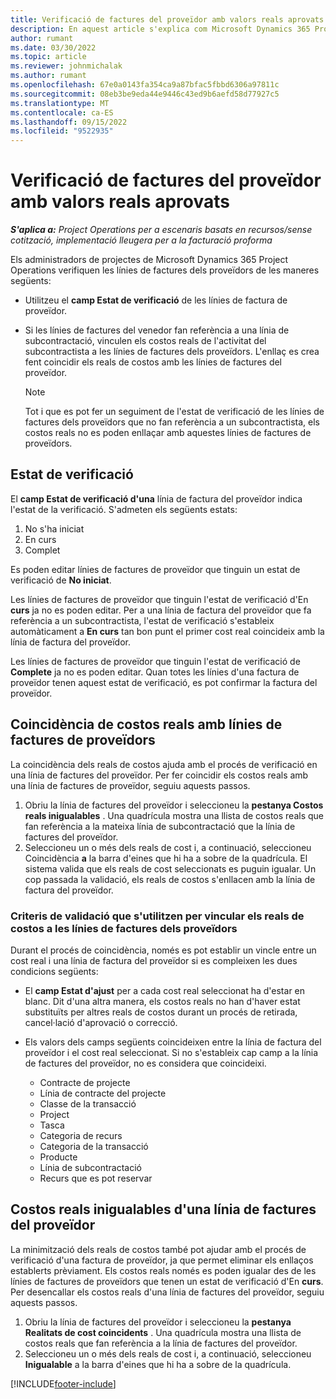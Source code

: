 ```yaml
---
title: Verificació de factures del proveïdor amb valors reals aprovats
description: En aquest article s'explica com Microsoft Dynamics 365 Project Operations permet als administradors de projectes verificar les factures dels proveïdors amb els reals que es van aprovar a mesura que els contractistes realitzaven treballs i temps registrat, i les despeses i materials que utilitzaven els membres de l'equip del projecte.
author: rumant
ms.date: 03/30/2022
ms.topic: article
ms.reviewer: johnmichalak
ms.author: rumant
ms.openlocfilehash: 67e0a0143fa354ca9a87bfac5fbbd6306a97811c
ms.sourcegitcommit: 08eb3be9eda44e9446c43ed9b6aefd58d77927c5
ms.translationtype: MT
ms.contentlocale: ca-ES
ms.lasthandoff: 09/15/2022
ms.locfileid: "9522935"
---
```

# <a name="verification-of-vendor-invoices-with-approved-actuals"></a>Verificació de factures del proveïdor amb valors reals aprovats

_**S'aplica a:** Project Operations per a escenaris basats en recursos/sense cotització, implementació lleugera per a la facturació proforma_

Els administradors de projectes de Microsoft Dynamics 365 Project Operations verifiquen les línies de factures dels proveïdors de les maneres següents:

- Utilitzeu el **camp Estat de verificació** de les línies de factura de proveïdor.
- Si les línies de factures del venedor fan referència a una línia de subcontractació, vinculen els costos reals de l'activitat del subcontractista a les línies de factures dels proveïdors. L'enllaç es crea fent coincidir els reals de costos amb les línies de factures del proveïdor.

    > [!NOTE]
    > Tot i que es pot fer un seguiment de l'estat de verificació de les línies de factures dels proveïdors que no fan referència a un subcontractista, els costos reals no es poden enllaçar amb aquestes línies de factures de proveïdors.

## <a name="verification-status"></a>Estat de verificació

El **camp Estat de verificació d'una** línia de factura del proveïdor indica l'estat de la verificació. S'admeten els següents estats:

1. No s'ha iniciat
2. En curs
3. Complet

Es poden editar línies de factures de proveïdor que tinguin un estat de verificació de **No iniciat**.

Les línies de factures de proveïdor que tinguin l'estat de verificació d'En **curs** ja no es poden editar. Per a una línia de factura del proveïdor que fa referència a un subcontractista, l'estat de verificació s'estableix automàticament a **En curs** tan bon punt el primer cost real coincideix amb la línia de factura del proveïdor.

Les línies de factures de proveïdor que tinguin l'estat de verificació de **Complete** ja no es poden editar. Quan totes les línies d'una factura de proveïdor tenen aquest estat de verificació, es pot confirmar la factura del proveïdor.

## <a name="match-cost-actuals-to-vendor-invoice-lines"></a>Coincidència de costos reals amb línies de factures de proveïdors

La coincidència dels reals de costos ajuda amb el procés de verificació en una línia de factures del proveïdor. Per fer coincidir els costos reals amb una línia de factures de proveïdor, seguiu aquests passos.

1. Obriu la línia de factures del proveïdor i seleccioneu la **pestanya Costos reals inigualables** . Una quadrícula mostra una llista de costos reals que fan referència a la mateixa línia de subcontractació que la línia de factures del proveïdor.
2. Seleccioneu un o més dels reals de cost i, a continuació, seleccioneu Coincidència **a** la barra d'eines que hi ha a sobre de la quadrícula. El sistema valida que els reals de cost seleccionats es puguin igualar. Un cop passada la validació, els reals de costos s'enllacen amb la línia de factura del proveïdor.

### <a name="validation-criteria-that-are-used-to-link-cost-actuals-to-vendor-invoice-lines"></a>Criteris de validació que s'utilitzen per vincular els reals de costos a les línies de factures dels proveïdors

Durant el procés de coincidència, només es pot establir un vincle entre un cost real i una línia de factura del proveïdor si es compleixen les dues condicions següents:

- El **camp Estat d'ajust** per a cada cost real seleccionat ha d'estar en blanc. Dit d'una altra manera, els costos reals no han d'haver estat substituïts per altres reals de costos durant un procés de retirada, cancel·lació d'aprovació o correcció.
- Els valors dels camps següents coincideixen entre la línia de factura del proveïdor i el cost real seleccionat. Si no s'estableix cap camp a la línia de factures del proveïdor, no es considera que coincideixi.

    - Contracte de projecte
    - Línia de contracte del projecte
    - Classe de la transacció
    - Project
    - Tasca
    - Categoria de recurs
    - Categoria de la transacció
    - Producte
    - Línia de subcontractació
    - Recurs que es pot reservar

## <a name="unmatch-cost-actuals-from-a-vendor-invoice-line"></a>Costos reals inigualables d'una línia de factures del proveïdor

La minimització dels reals de costos també pot ajudar amb el procés de verificació d'una factura de proveïdor, ja que permet eliminar els enllaços establerts prèviament. Els costos reals només es poden igualar des de les línies de factures de proveïdors que tenen un estat de verificació d'En **curs**. Per desencallar els costos reals d'una línia de factures del proveïdor, seguiu aquests passos.

1. Obriu la línia de factures del proveïdor i seleccioneu la **pestanya Realitats de cost coincidents** . Una quadrícula mostra una llista de costos reals que fan referència a la línia de factures del proveïdor.
2. Seleccioneu un o més dels reals de cost i, a continuació, seleccioneu **Inigualable** a la barra d'eines que hi ha a sobre de la quadrícula.

[!INCLUDE[footer-include](../../includes/footer-banner.md)]
